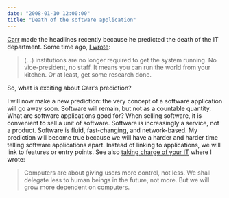 ```yaml
---
date: "2008-01-10 12:00:00"
title: "Death of the software application"
---
```




[Carr](http://www.roughtype.com/index.php) made the headlines recently because he predicted the death of the IT department. Some time ago, [I wrote](http://www.daniel-lemire.com/blog/archives/2007/11/21/having-scientific-meetings-with-brilliant-people-in-your-kitchen/):

> (&hellip;) institutions are no longer required to get the system running. No vice-president, no staff. It means you can run the world from your kitchen. Or at least, get some research done.


So, what is exciting about Carr&rsquo;s prediction?

I will now make a new prediction: the very concept of a software application will go away soon. Software will remain, but not as a countable quantity. What are software applications good for? When selling software, it is convenient to sell a unit of software. Software is increasingly a service, not a product. Software is fluid, fast-changing, and network-based. My prediction will become true because we will have a harder and harder time telling software applications apart. Instead of linking to applications, we will link to features or entry points.
See also [taking charge of your IT](http://www.daniel-lemire.com/blog/archives/2007/02/20/taking-charge-of-your-it/) where I wrote:

> Computers are about giving users more control, not less. We shall delegate less to human beings in the future, not more. But we will grow more dependent on computers.


